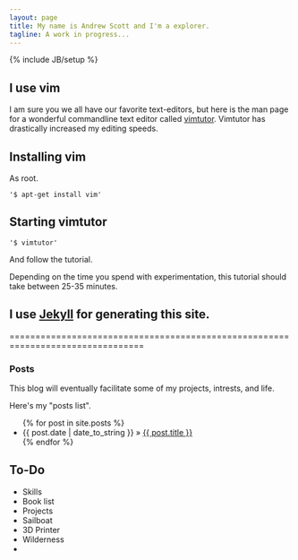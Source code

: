 ```yaml
---
layout: page
title: My name is Andrew Scott and I'm a explorer.
tagline: A work in progress...
---
```

{% include JB/setup %}

## I use vim
I am sure you we all have our favorite text-editors, but here is the man page for a wonderful commandline text editor called [vimtutor](http://linuxcommand.org/man_pages/vimtutor1.html).  Vimtutor has drastically increased my editing speeds.

## Installing vim
As root.

	'$ apt-get install vim'

## Starting vimtutor

	'$ vimtutor' 

And follow the tutorial.

Depending on the time you spend with experimentation, this tutorial should take between 25-35 minutes.


## I use [Jekyll](http://jekyllrb.com) for generating this site.

================================================================================
    
### Posts

This blog will eventually facilitate some of my projects, intrests, and life.

Here's my "posts list".

<ul class="posts">
  {% for post in site.posts %}
    <li><span>{{ post.date | date_to_string }}</span> &raquo; <a href="{{ BASE_PATH }}{{ post.url }}">{{ post.title }}</a></li>
  {% endfor %}
</ul>

## To-Do

- Skills
- Book list
- Projects
- Sailboat
- 3D Printer
- Wilderness
- 

